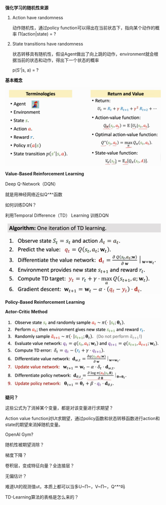 **强化学习的随机性来源**

1. Action have randomness

   动作随机性，通过policy function可以得出在当前状态下，指向某个动作的概率    Π(action|state) = ?

2. State transitions have randomness

   状态转移具有随机性，假设Agent做出了向上跳的动作，environment就会根据当前的状态和动作，得出下一个状态的概率

   p(S'|s, a) = ?

**基本概念**

![img](images/picture1.png)

 

**Value-Based Reinforcement Learning**

Deep Q-Network（DQN）

就是用神经网络近似Q^*^函数

如何训练DQN？

利用Temporal Difference（TD） Learning  训练DQN 

![img](images/picture2.png)



**Policy-Based Reinforcement Learning**

 

**Actor-Critic Method**

![img](images/picture3.png)





**疑问？**

这些公式为了消掉某个变量，都是对该变量进行求期望？

Action value function对Ut求期望，通过policy函数和状态转移函数进行action和state的期望来消掉随机变量。

OpenAI Gym?

随机性被期望消除？

梯度下降？

卷积层，变成特征向量？全连接层？

无偏估计？

难道Ut的观测值ut，本质上都可以当多U~Π~，V~Π~，Q^*^吗



TD-Learning算法的表格是怎么来的？